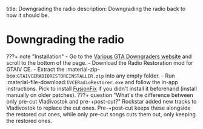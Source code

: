 title: Downgrading the radio
description: Downgrading the radio back to how it should be.

# Downgrading the radio

???+ note "Installation"
    - Go to the [Various GTA Downgraders website](http://downgraders.rockstarvision.com/) and scroll to the bottom of the page.
    - Download the Radio Restoration mod for GTAIV CE.
    - Extract the :material-zip-box:`GTAIVCERADIORESTOREINSTALLER.zip` into any empty folder.
    - Run :material-file-download:`IVCERadioRestorer.exe` and follow the in-app instructions. Pick to install [FusionFix](essential-modding/fusionfix.md) if you didn't install it beforehand (install manually on older patches).
    ???+ question "What's the difference between only pre-cut Vladivostok and pre-+post-cut?"
        Rockstar added new tracks to Vladivostok to replace the cut ones. Pre-+post-cut keeps these alongside the restored cut ones, while only pre-cut songs cuts them out, only keeping the restored ones.
